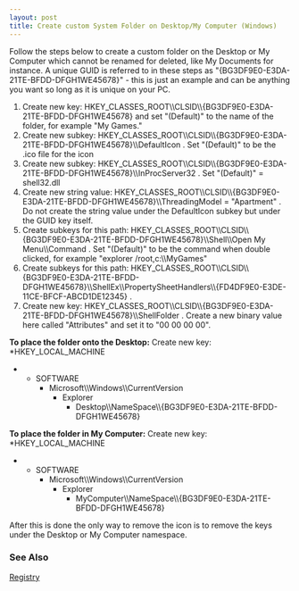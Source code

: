 ```yaml
---
layout: post 
title: Create custom System Folder on Desktop/My Computer (Windows)
---
```


Follow the steps below to create a custom folder on the Desktop or My
Computer which cannot be renamed for deleted, like My Documents for
instance. A unique GUID is referred to in these steps as
\"{BG3DF9E0-E3DA-21TE-BFDD-DFGH1WE45678}\" - this is just an example and
can be anything you want so long as it is unique on your PC.

1.  Create new key:
    HKEY\_CLASSES\_ROOT\\\\CLSID\\\\{BG3DF9E0-E3DA-21TE-BFDD-DFGH1WE45678}
    and set \"(Default)\" to the name of the folder, for example \"My
    Games.\"
2.  Create new subkey:
    HKEY\_CLASSES\_ROOT\\\\CLSID\\\\{BG3DF9E0-E3DA-21TE-BFDD-DFGH1WE45678}\\\\DefaultIcon
    . Set \"(Default)\" to be the .ico file for the icon
3.  Create new subkey:
    HKEY\_CLASSES\_ROOT\\\\CLSID\\\\{BG3DF9E0-E3DA-21TE-BFDD-DFGH1WE45678}\\\\InProcServer32
    . Set \"(Default)\" = shell32.dll
4.  Create new string value:
    HKEY\_CLASSES\_ROOT\\\\CLSID\\\\{BG3DF9E0-E3DA-21TE-BFDD-DFGH1WE45678}\\\\ThreadingModel
    = \"Apartment\" . Do not create the string value under the
    DefaultIcon subkey but under the GUID key itself.
5.  Create subkeys for this path:
    HKEY\_CLASSES\_ROOT\\\\CLSID\\\\{BG3DF9E0-E3DA-21TE-BFDD-DFGH1WE45678}\\\\Shell\\\\Open
    My Menu\\\\Command . Set \"(Default)\" to be the command when double
    clicked, for example \"explorer /root,c:\\\\MyGames\"
6.  Create subkeys for this path:
    HKEY\_CLASSES\_ROOT\\\\CLSID\\\\{BG3DF9E0-E3DA-21TE-BFDD-DFGH1WE45678}\\\\ShellEx\\\\PropertySheetHandlers\\\\{FD4DF9E0-E3DE-11CE-BFCF-ABCD1DE12345}
    .
7.  Create new key:
    HKEY\_CLASSES\_ROOT\\\\CLSID\\\\{BG3DF9E0-E3DA-21TE-BFDD-DFGH1WE45678}\\\\ShellFolder
    . Create a new binary value here called \"Attributes\" and set it to
    \"00 00 00 00\".

**To place the folder onto the Desktop:** Create new key:\
\*HKEY\_LOCAL\_MACHINE

-   -   SOFTWARE
        -   Microsoft\\\\Windows\\\\CurrentVersion
            -   Explorer
                -   Desktop\\\\NameSpace\\\\{BG3DF9E0-E3DA-21TE-BFDD-DFGH1WE45678}

**To place the folder in My Computer:** Create new key:\
\*HKEY\_LOCAL\_MACHINE

-   -   SOFTWARE
        -   Microsoft\\\\Windows\\\\CurrentVersion
            -   Explorer
                -   MyComputer\\\\NameSpace\\\\{BG3DF9E0-E3DA-21TE-BFDD-DFGH1WE45678}

After this is done the only way to remove the icon is to remove the keys
under the Desktop or My Computer namespace.

### See Also

[Registry](Registry "wikilink")
